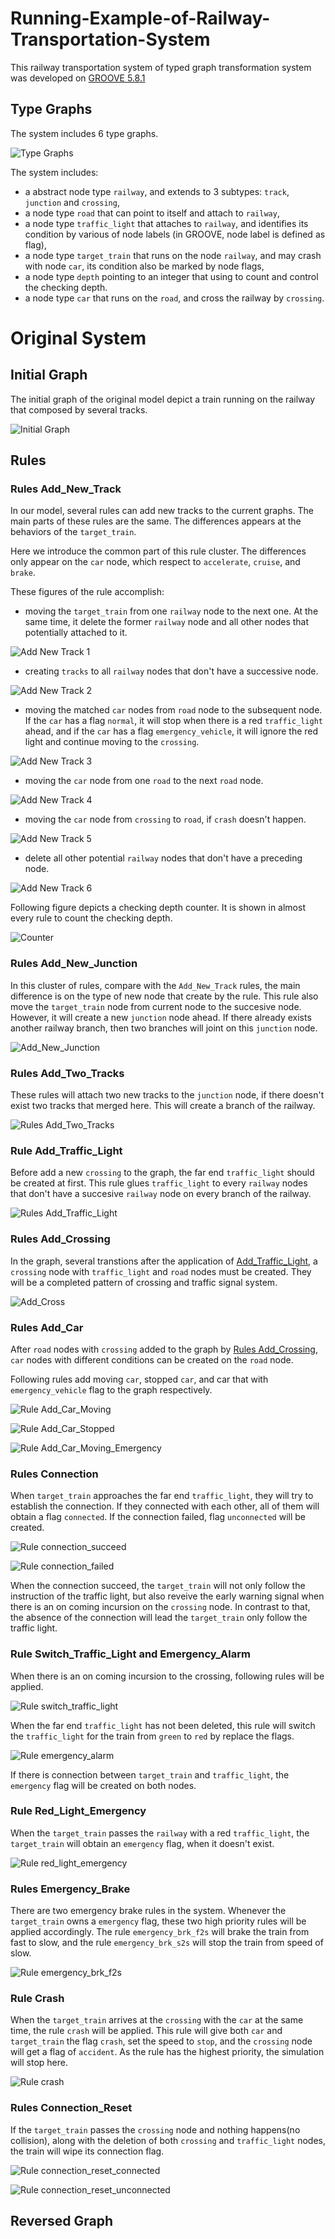 # Running-Example-of-Railway-Transportation-System
This railway transportation system of typed graph transformation system was developed on [GROOVE 5.8.1](https://sourceforge.net/projects/groove/)
## Type Graphs

The system includes 6 type graphs.

![Type Graphs](https://github.com/XuHe85/Running-Example-of-Railway-Transportation-System/blob/main/Images/typegraphs.png "Type Graphs")

The system includes:
- a abstract node type `railway`, and extends to 3 subtypes: `track`, `junction` and `crossing`,
- a node type `road` that can point to itself and attach to `railway`,
- a node type `traffic_light` that attaches to `railway`, and identifies its condition by various of node labels (in GROOVE, node label is defined as flag),
- a node type `target_train` that runs on the node `railway`, and may crash with node `car`, its condition also be marked by node flags,
- a node type `depth` pointing to an integer that using to count and control the checking depth.
- a node type `car` that runs on the `road`, and cross the railway by `crossing`.

# Original System

## Initial Graph

The initial graph of the original model depict a train running on the railway that composed by several tracks.

![Initial Graph](https://github.com/XuHe85/Running-Example-of-Railway-Transportation-System/blob/main/Images/start_graph.png "Initial Graph")

## Rules
### Rules  Add_New_Track

In our model, several rules can add new tracks to the current graphs. The main parts of these rules are the same. The differences appears at the behaviors of the `target_train`.

Here we introduce the common part of this rule cluster. The differences only appear on the `car` node, which respect to `accelerate`, `cruise`, and `brake`.

These figures of the rule accomplish:
- moving the `target_train` from one `railway` node to the next one. At the same time, it delete the former `railway` node and all other nodes that potentially attached to it. 

![Add New Track 1](https://github.com/XuHe85/Running-Example-of-Railway-Transportation-System/blob/main/Images/add_new_track_1.png "Add New Track 1")

- creating `tracks` to all `railway` nodes that don't have a successive node.

![Add New Track 2](https://github.com/XuHe85/Running-Example-of-Railway-Transportation-System/blob/main/Images/add_new_track_2.png "Add New Track 2")

- moving the matched `car` nodes from `road` node to the subsequent node. If the `car` has a flag `normal`, it will stop when there is a red `traffic_light` ahead, and if the `car` has a flag `emergency_vehicle`, it will ignore the red light and continue moving to the `crossing`.

![Add New Track 3](https://github.com/XuHe85/Running-Example-of-Railway-Transportation-System/blob/main/Images/add_new_track_3.png "Add New Track 3")

- moving the `car` node from one `road` to the next `road` node.

![Add New Track 4](https://github.com/XuHe85/Running-Example-of-Railway-Transportation-System/blob/main/Images/add_new_track_4.png "Add New Track 4")

- moving the `car` node from `crossing` to `road`, if `crash` doesn't happen.

![Add New Track 5](https://github.com/XuHe85/Running-Example-of-Railway-Transportation-System/blob/main/Images/add_new_track_5.png "Add New Track 5")

- delete all other potential `railway` nodes that don't have a preceding node. 

![Add New Track 6](https://github.com/XuHe85/Running-Example-of-Railway-Transportation-System/blob/main/Images/add_new_track_6.png "Add New Track 6")

Following figure depicts a checking depth counter. It is shown in almost every rule to count the checking depth.

![Counter](https://github.com/XuHe85/Running-Example-of-Railway-Transportation-System/blob/main/Images/counter_for_all_rule.png "Counter")

### Rules  Add_New_Junction

In this cluster of rules, compare with the `Add_New_Track` rules, the main difference is on the type of new node that create by the rule.
This rule also move the `target_train` node from current node to the succesive node. However, it will create a new `junction` node ahead. If there already exists another railway branch, then two branches will joint on this `junction` node.

![Add_New_Junction](https://github.com/XuHe85/Running-Example-of-Railway-Transportation-System/blob/main/Images/add_new_junction.png "Add_New_Junction")

### Rules Add_Two_Tracks

These rules will attach two new tracks to the `junction` node, if there doesn't exist two tracks that merged here. This will create a branch of the railway.

![Rules Add_Two_Tracks](https://github.com/XuHe85/Running-Example-of-Railway-Transportation-System/blob/main/Images/add_two_tracks.png "Add_Two_Tracks")

### Rule Add_Traffic_Light

Before add a new `crossing` to the graph, the far end `traffic_light` should be created at first. This rule glues `traffic_light` to every `railway` nodes that don't have a succesive `railway` node on every branch of the railway.

![Rules Add_Traffic_Light](https://github.com/XuHe85/Running-Example-of-Railway-Transportation-System/blob/main/Images/add_traffic_light.png "Add_Traffic_Light")

### Rules Add_Crossing

In the graph, several transtions after the application of [Add_Traffic_Light](#rule-add_traffic_light), a `crossing` node with `traffic_light` and `road` nodes must be created. They will be a completed pattern of crossing and traffic signal system.

![Add_Cross](https://github.com/XuHe85/Running-Example-of-Railway-Transportation-System/blob/main/Images/add_cross.png "Add_Cross")

### Rules Add_Car

After `road` nodes with `crossing` added to the graph by [Rules Add_Crossing](#rules-add_crossing), `car` nodes with different conditions can be created on the `road` node.

Following rules add moving `car`, stopped `car`, and car that with `emergency_vehicle` flag to the graph respectively.

![Rule Add_Car_Moving](https://github.com/XuHe85/Running-Example-of-Railway-Transportation-System/blob/main/Images/add_car_moving.png "Rule Add_Car_Moving")

![Rule Add_Car_Stopped](https://github.com/XuHe85/Running-Example-of-Railway-Transportation-System/blob/main/Images/add_car_stopped.png "Rule Add_Car_Stopped")

![Rule Add_Car_Moving_Emergency](https://github.com/XuHe85/Running-Example-of-Railway-Transportation-System/blob/main/Images/add_car_moving_emergency.png "Rule Add_Car_Moving_Emergency")

### Rules Connection

When `target_train` approaches the far end `traffic_light`, they will try to establish the connection. If they connected with each other, all of them will obtain a flag `connected`. If the connection failed, flag `unconnected` will be created.

![Rule connection_succeed](https://github.com/XuHe85/Running-Example-of-Railway-Transportation-System/blob/main/Images/connection_succeed.png "Rule connection_succeed")

![Rule connection_failed](https://github.com/XuHe85/Running-Example-of-Railway-Transportation-System/blob/main/Images/connection_failed.png "Rule connection_failed")

When the connection succeed, the `target_train` will not only follow the instruction of the traffic light, but also reveive the early warning signal when there is an on coming incursion on the `crossing` node. In contrast to that, the absence of the connection will lead the `target_train` only follow the traffic light.

### Rule Switch_Traffic_Light and Emergency_Alarm

When there is an on coming incursion to the crossing, following rules will be applied.

![Rule switch_traffic_light](https://github.com/XuHe85/Running-Example-of-Railway-Transportation-System/blob/main/Images/switch_traffic_light.png "Rule switch_traffic_light")

When the far end `traffic_light` has not been deleted, this rule will switch the `traffic_light` for the train from `green` to `red` by replace the flags.

![Rule emergency_alarm](https://github.com/XuHe85/Running-Example-of-Railway-Transportation-System/blob/main/Images/emergency_alarm.png "Rule emergency_alarm")

If there is connection between `target_train` and `traffic_light`, the `emergency` flag will be created on both nodes.

### Rule Red_Light_Emergency

When the `target_train` passes the `railway` with a red `traffic_light`, the `target_train` will obtain an `emergency` flag, when it doesn't exist.

![Rule red_light_emergency](https://github.com/XuHe85/Running-Example-of-Railway-Transportation-System/blob/main/Images/red_light_emergency.png "Rule red_light_emergency")

### Rules Emergency_Brake

There are two emergency brake rules in the system. Whenever the `target_train` owns a `emergency` flag, these two high priority rules will be applied accordingly. The rule `emergency_brk_f2s` will brake the train from fast to slow, and the rule `emergency_brk_s2s` will stop the train from speed of slow.

![Rule emergency_brk_f2s](https://github.com/XuHe85/Running-Example-of-Railway-Transportation-System/blob/main/Images/emergency_brk_f2s.png "Rule emergency_brk_f2s")

### Rule Crash

When the `target_train` arrives at the `crossing` with the `car` at the same time, the rule `crash` will be applied. This rule will give both `car` and `target_train` the flag `crash`, set the speed to `stop`, and the `crossing` node will get a flag of `accident`. As the rule has the highest priority, the simulation will stop here.

![Rule crash](https://github.com/XuHe85/Running-Example-of-Railway-Transportation-System/blob/main/Images/crash.png "Rule crash")

### Rules Connection_Reset

If the `target_train` passes the `crossing` node and nothing happens(no collision), along with the deletion of both `crossing` and `traffic_light` nodes, the train will wipe its connection flag.

![Rule connection_reset_connected](https://github.com/XuHe85/Running-Example-of-Railway-Transportation-System/blob/main/Images/connection_reset_connected.png "Rule connection_reset_connected")

![Rule connection_reset_unconnected](https://github.com/XuHe85/Running-Example-of-Railway-Transportation-System/blob/main/Images/connection_reset_unconnected.png "Rule connection_reset_unconnected")

## Reversed Graph



